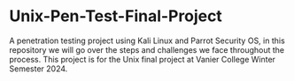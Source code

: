 # Unix-Pen-Test-Final-Project
A penetration testing project using Kali Linux and Parrot Security OS, in this repository we will go over the steps and challenges we face throughout the process. This project is for the Unix final project at Vanier College Winter Semester 2024.
